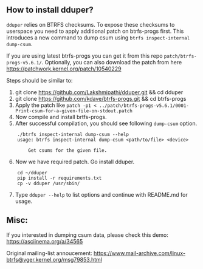 How to install dduper?
---------------------

`dduper` relies on BTRFS checksums. To expose these checksums to userspace you need to apply additional patch on btrfs-progs first.
This introduces a new command to dump csum using `btrfs inspect-internal dump-csum`.

If you are using latest btrfs-progs you can get it from this repo `patch/btrfs-progs-v5.6.1/`. Optionally, you can also download 
the patch from here https://patchwork.kernel.org/patch/10540229

Steps should be similar to:

1. git clone https://github.com/Lakshmipathi/dduper.git && cd dduper
2. git clone https://github.com/kdave/btrfs-progs.git && cd btrfs-progs
3. Apply the patch like `patch -p1 < ../patch/btrfs-progs-v5.6.1/0001-Print-csum-for-a-given-file-on-stdout.patch`
4. Now compile and install brtfs-progs.
5. After successful compilation, you should see following `dump-csum` option.

```
	./btrfs inspect-internal dump-csum --help
	usage: btrfs inspect-internal dump-csum <path/to/file> <device>

	    Get csums for the given file.
```
6. Now we have required patch. Go install dduper.
```
	cd ~/dduper
	pip install -r requirements.txt
	cp -v dduper /usr/sbin/
```

7. Type `dduper --help` to list options and continue with README.md for usage.

Misc:
----
If you interested in dumping csum data, please check this demo: https://asciinema.org/a/34565

Original mailing-list annoucement: https://www.mail-archive.com/linux-btrfs@vger.kernel.org/msg79853.html

